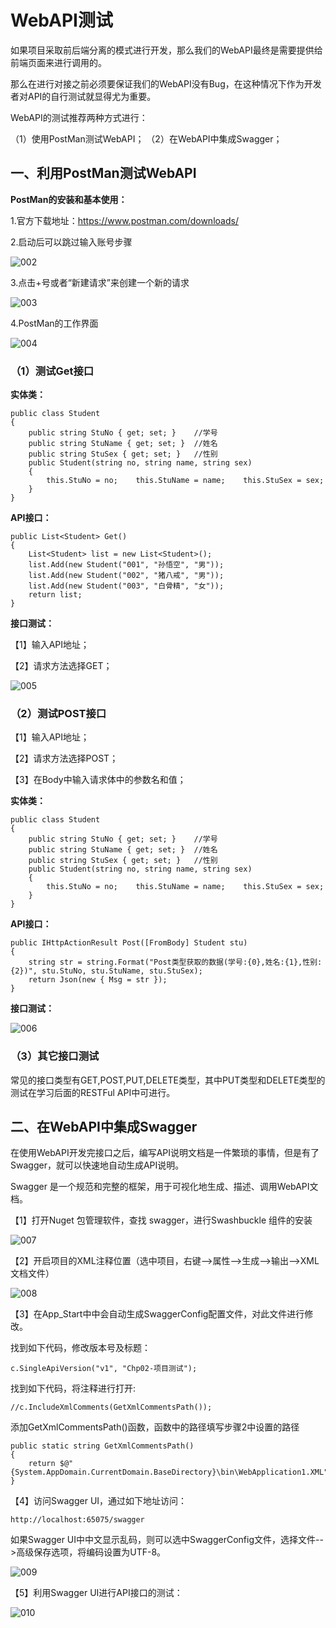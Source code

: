 # WebAPI测试

如果项目采取前后端分离的模式进行开发，那么我们的WebAPI最终是需要提供给前端页面来进行调用的。

那么在进行对接之前必须要保证我们的WebAPI没有Bug，在这种情况下作为开发者对API的自行测试就显得尤为重要。

WebAPI的测试推荐两种方式进行：

（1）使用PostMan测试WebAPI；		（2）在WebAPI中集成Swagger；

## 一、利用PostMan测试WebAPI

**PostMan的安装和基本使用：**

1.官方下载地址：https://www.postman.com/downloads/

2.启动后可以跳过输入账号步骤

![002](img\002.png)

3.点击+号或者“新建请求”来创建一个新的请求

![003](img\003.png)

4.PostMan的工作界面

![004](img\004.png)

### （1）测试Get接口

**实体类：**

```
public class Student
{
    public string StuNo { get; set; }    //学号
    public string StuName { get; set; }  //姓名
    public string StuSex { get; set; }   //性别
    public Student(string no, string name, string sex)
    {
   		this.StuNo = no;    this.StuName = name;    this.StuSex = sex;
    }
}
```

**API接口：**

```
public List<Student> Get()
{
    List<Student> list = new List<Student>();
    list.Add(new Student("001", "孙悟空", "男"));
    list.Add(new Student("002", "猪八戒", "男"));
    list.Add(new Student("003", "白骨精", "女"));
    return list;
}
```

**接口测试：**

【1】输入API地址；

【2】请求方法选择GET；

![005](img\005.PNG)

### （2）测试POST接口

【1】输入API地址；

【2】请求方法选择POST；

【3】在Body中输入请求体中的参数名和值；

**实体类：**

```
public class Student
{
    public string StuNo { get; set; }    //学号
    public string StuName { get; set; }  //姓名
    public string StuSex { get; set; }   //性别
    public Student(string no, string name, string sex)
    {
   		this.StuNo = no;    this.StuName = name;    this.StuSex = sex;
    }
}
```

**API接口：**

```
public IHttpActionResult Post([FromBody] Student stu)
{
    string str = string.Format("Post类型获取的数据(学号:{0},姓名:{1},性别:{2})", stu.StuNo, stu.StuName, stu.StuSex);
    return Json(new { Msg = str });
}
```

**接口测试：**

![006](img\006.PNG)

### （3）其它接口测试

常见的接口类型有GET,POST,PUT,DELETE类型，其中PUT类型和DELETE类型的测试在学习后面的RESTFul API中可进行。



## 二、在WebAPI中集成Swagger

在使用WebAPI开发完接口之后，编写API说明文档是一件繁琐的事情，但是有了Swagger，就可以快速地自动生成API说明。

Swagger 是一个规范和完整的框架，用于可视化地生成、描述、调用WebAPI文档。

【1】打开Nuget 包管理软件，查找 swagger，进行Swashbuckle 组件的安装

![007](img\007.png)

【2】开启项目的XML注释位置（选中项目，右键-->属性-->生成-->输出-->XML文档文件）

![008](img\008.png)

【3】在App_Start中中会自动生成SwaggerConfig配置文件，对此文件进行修改。

找到如下代码，修改版本号及标题：

```
c.SingleApiVersion("v1", "Chp02-项目测试");
```

找到如下代码，将注释进行打开:

```
//c.IncludeXmlComments(GetXmlCommentsPath());
```

添加GetXmlCommentsPath()函数，函数中的路径填写步骤2中设置的路径

```
public static string GetXmlCommentsPath()
{
	return $@"{System.AppDomain.CurrentDomain.BaseDirectory}\bin\WebApplication1.XML";
}
```

【4】访问Swagger UI，通过如下地址访问：

```
http://localhost:65075/swagger
```

如果Swagger UI中中文显示乱码，则可以选中SwaggerConfig文件，选择文件-->高级保存选项，将编码设置为UTF-8。

![009](img\009.PNG)

【5】利用Swagger UI进行API接口的测试：

![010](img\010.PNG)













